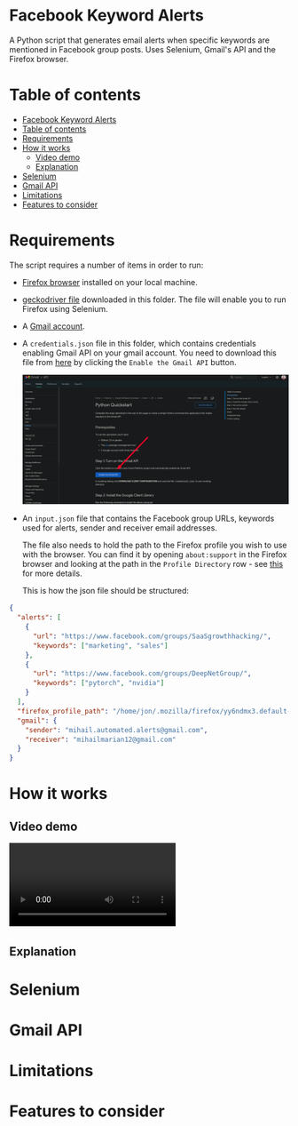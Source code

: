# Facebook Keyword Alerts
A Python script that generates email alerts when specific keywords are mentioned in Facebook group posts. Uses Selenium, Gmail's API and the Firefox browser.

# Table of contents
- [Facebook Keyword Alerts](#facebook-keyword-alerts)
- [Table of contents](#table-of-contents)
- [Requirements](#requirements)
- [How it works](#how-it-works)
  - [Video demo](#video-demo)
  - [Explanation](#explanation)
- [Selenium](#selenium)
- [Gmail API](#gmail-api)
- [Limitations](#limitations)
- [Features to consider](#features-to-consider)

# Requirements

The script requires a number of items in order to run:

- [Firefox browser](https://www.mozilla.org/firefox/new/) installed on your local machine.
- [geckodriver file](https://github.com/mozilla/geckodriver/releases) downloaded in this folder. The file will enable you to run Firefox using Selenium.
- A [Gmail account](https://gmail.com/).
- A `credentials.json` file in this folder, which contains credentials enabling Gmail API on your gmail account. You need to download this file from [here](https://developers.google.com/gmail/api/quickstart/python) by clicking the `Enable the Gmail API` button.
  
  ![gmail api](./demo/gmail_api.png)

- An `input.json` file that contains the Facebook group URLs, keywords used for alerts, sender and receiver email addresses.
  
  The file also needs to hold the path to the Firefox profile you wish to use with the browser. You can find it by opening `about:support` in the Firefox browser and looking at the path in the `Profile Directory` row - see [this](https://support.mozilla.org/en-US/kb/profiles-where-firefox-stores-user-data) for more details.

  This is how the json file should be structured:

```json
{
  "alerts": [
    {
      "url": "https://www.facebook.com/groups/SaaSgrowthhacking/",
      "keywords": ["marketing", "sales"]
    },
    {
      "url": "https://www.facebook.com/groups/DeepNetGroup/",
      "keywords": ["pytorch", "nvidia"]
    }
  ],
  "firefox_profile_path": "/home/jon/.mozilla/firefox/yy6ndmx3.default-release",
  "gmail": {
    "sender": "mihail.automated.alerts@gmail.com",
    "receiver": "mihailmarian12@gmail.com"
  }
}
```

# How it works

## Video demo

![demo](./demo/facebook_parser.mp4)

## Explanation

# Selenium

# Gmail API

# Limitations

# Features to consider

